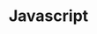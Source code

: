 ---
layout: cours
type: frontEnd
number: 7
theme: front
pathImg: /images/cards/js.png
title: Javascript
comment: Quelque notions.
link: /templates/javascript.html
---
